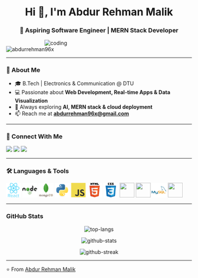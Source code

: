 <h1 align="center">Hi 👋, I'm Abdur Rehman Malik</h1>
<h3 align="center">🚀 Aspiring Software Engineer | MERN Stack Developer</h3>

<img align="right" alt="coding" width="400" src="https://media.giphy.com/media/L8K62iTDkzGX6/giphy.gif">




<p align="left"> <img src="https://komarev.com/ghpvc/?username=abdurrehman96x&label=Profile%20views&color=0e75b6&style=flat" alt="abdurrehman96x" /> </p>

---

### 🌟 About Me  
- 🎓 B.Tech | Electronics & Communication @ DTU  
- 💻 Passionate about **Web Development, Real-time Apps & Data Visualization**  
- 🚀 Always exploring **AI, MERN stack & cloud deployment**  
- 📫 Reach me at **abdurrehman96x@gmail.com**  

---

### 🤝 Connect With Me  
<p align="left">
<a href="https://www.linkedin.com/in/abdur-rehman-malik-2a2b62239/" target="_blank"><img src="https://img.shields.io/badge/LinkedIn-0A66C2?style=for-the-badge&logo=linkedin&logoColor=white"/></a>
<a href="https://www.instagram.com/abdur.rehman96x_/" target="_blank"><img src="https://img.shields.io/badge/Instagram-E4405F?style=for-the-badge&logo=instagram&logoColor=white"/></a>
<a href="https://leetcode.com/u/abdurrehman96x/" target="_blank"><img src="https://img.shields.io/badge/LeetCode-FFA116?style=for-the-badge&logo=leetcode&logoColor=white"/></a>
</p>

---

### 🛠️ Languages & Tools  
<p align="left"> 
<a href="https://reactjs.org/" target="_blank"><img src="https://raw.githubusercontent.com/devicons/devicon/master/icons/react/react-original-wordmark.svg" width="40" height="40"/></a>
<a href="https://nodejs.org" target="_blank"><img src="https://raw.githubusercontent.com/devicons/devicon/master/icons/nodejs/nodejs-original-wordmark.svg" width="40" height="40"/></a>
<a href="https://www.mongodb.com/" target="_blank"><img src="https://raw.githubusercontent.com/devicons/devicon/master/icons/mongodb/mongodb-original-wordmark.svg" width="40" height="40"/></a>
<a href="https://www.python.org" target="_blank"><img src="https://raw.githubusercontent.com/devicons/devicon/master/icons/python/python-original.svg" width="40" height="40"/></a>
<a href="https://developer.mozilla.org/en-US/docs/Web/JavaScript" target="_blank"><img src="https://raw.githubusercontent.com/devicons/devicon/master/icons/javascript/javascript-original.svg" width="40" height="40"/></a>
<a href="https://www.w3.org/html/" target="_blank"><img src="https://raw.githubusercontent.com/devicons/devicon/master/icons/html5/html5-original-wordmark.svg" width="40" height="40"/></a>
<a href="https://www.w3schools.com/css/" target="_blank"><img src="https://raw.githubusercontent.com/devicons/devicon/master/icons/css3/css3-original-wordmark.svg" width="40" height="40"/></a>
<a href="https://tailwindcss.com/" target="_blank"><img src="https://www.vectorlogo.zone/logos/tailwindcss/tailwindcss-icon.svg" width="40" height="40"/></a>
<a href="https://git-scm.com/" target="_blank"><img src="https://www.vectorlogo.zone/logos/git-scm/git-scm-icon.svg" width="40" height="40"/></a>
<a href="https://www.mysql.com/" target="_blank"><img src="https://raw.githubusercontent.com/devicons/devicon/master/icons/mysql/mysql-original-wordmark.svg" width="40" height="40"/></a>
<a href="https://www.mathworks.com/" target="_blank"><img src="https://upload.wikimedia.org/wikipedia/commons/2/21/Matlab_Logo.png" width="40" height="40"/></a>
</p>

---

### GitHub Stats  
<p align="center">
  <img src="https://github-readme-stats.vercel.app/api/top-langs?username=abdurrehman96x&show_icons=true&locale=en&layout=compact&theme=radical" alt="top-langs" />
</p>

<p align="center">
  <img src="https://github-readme-stats.vercel.app/api?username=abdurrehman96x&show_icons=true&locale=en&theme=radical" alt="github-stats" />
</p>

<p align="center">
  <img src="https://github-readme-streak-stats.herokuapp.com/?user=abdurrehman96x&theme=radical" alt="github-streak" />
</p>

---
⭐️ From [Abdur Rehman Malik](https://github.com/abdurrehman96x)
